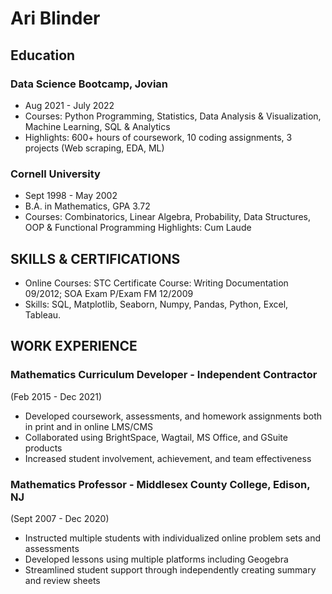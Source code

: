 # Ari Blinder

## Education

### Data Science Bootcamp, Jovian                                                         
- Aug 2021 - July 2022
- Courses: Python Programming, Statistics, Data Analysis & Visualization, Machine Learning, SQL & Analytics
- Highlights: 600+ hours of coursework, 10 coding assignments, 3 projects (Web scraping, EDA, ML)


### Cornell University                                                                                                             
- Sept 1998 - May 2002
- B.A. in Mathematics, GPA 3.72
- Courses: Combinatorics, Linear Algebra, Probability, Data Structures, OOP & Functional Programming
Highlights: Cum Laude


## SKILLS & CERTIFICATIONS

- Online Courses: STC Certificate Course: Writing Documentation 09/2012; SOA Exam P/Exam FM 12/2009
- Skills: SQL, Matplotlib, Seaborn, Numpy, Pandas, Python, Excel, Tableau.

## WORK EXPERIENCE

### Mathematics Curriculum Developer - Independent Contractor                                          
(Feb 2015 - Dec 2021)
- Developed coursework, assessments, and homework assignments both in print and in online LMS/CMS
- Collaborated using  BrightSpace, Wagtail, MS Office, and GSuite products
- Increased student involvement, achievement, and team effectiveness


### Mathematics Professor - Middlesex County College, Edison, NJ                                          
(Sept 2007 - Dec 2020)
- Instructed multiple students with individualized online problem sets and assessments
- Developed lessons using multiple platforms including Geogebra
- Streamlined student support through independently creating summary and review sheets
